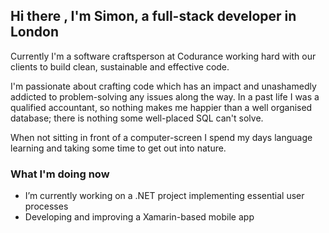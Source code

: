## Hi there , I'm Simon, a full-stack developer in London

Currently I'm a software craftsperson at Codurance working hard with our clients to build clean, sustainable and effective code. 

I'm passionate about crafting code which has an impact and unashamedly addicted to problem-solving any issues along the way. In a past life I was a qualified accountant, so nothing makes me happier than a well organised database; there is nothing some well-placed SQL can't solve.  

When not sitting in front of a computer-screen I spend my days language learning and taking some time to get out into nature. 

### What I'm doing now

- I’m currently working on a .NET project implementing essential user processes
- Developing and improving a Xamarin-based mobile app
